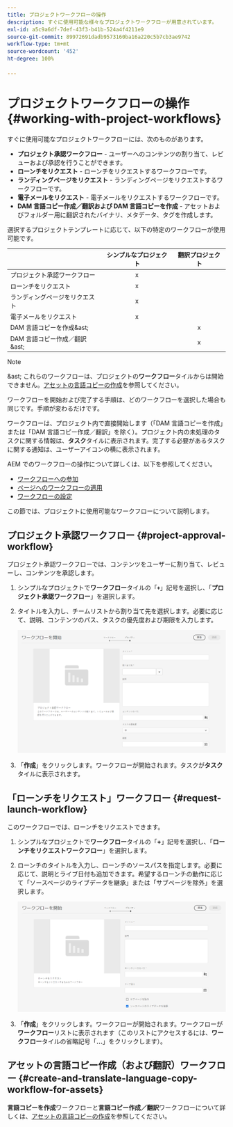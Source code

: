 ```yaml
---
title: プロジェクトワークフローの操作
description: すぐに使用可能な様々なプロジェクトワークフローが用意されています。
exl-id: a5c9a6df-7def-43f3-b41b-524a4f4211e9
source-git-commit: 89972691dadb9573160ba16a220c5b7cb3ae9742
workflow-type: tm+mt
source-wordcount: '452'
ht-degree: 100%

---
```


# プロジェクトワークフローの操作 {#working-with-project-workflows}

すぐに使用可能なプロジェクトワークフローには、次のものがあります。

* **プロジェクト承認ワークフロー** - ユーザーへのコンテンツの割り当て、レビューおよび承認を行うことができます。
* **ローンチをリクエスト** - ローンチをリクエストするワークフローです。
* **ランディングページをリクエスト** - ランディングページをリクエストするワークフローです。
* **電子メールをリクエスト** - 電子メールをリクエストするワークフローです。
* **DAM 言語コピー作成／翻訳および DAM 言語コピーを作成** - アセットおよびフォルダー用に翻訳されたバイナリ、メタデータ、タグを作成します。

選択するプロジェクトテンプレートに応じて、以下の特定のワークフローが使用可能です。

|  | **シンプルなプロジェクト** | **翻訳プロジェクト** |
|---|:-:|:-:|
| プロジェクト承認ワークフロー | x |  |
| ローンチをリクエスト | x |  |
| ランディングページをリクエスト | x |  |
| 電子メールをリクエスト | x |  |
| DAM 言語コピーを作成&amp;ast; |  | x |
| DAM 言語コピー作成／翻訳&amp;ast; |  | x |

>[!NOTE]
>
>&amp;ast; これらのワークフローは、プロジェクトの&#x200B;**ワークフロー**&#x200B;タイルからは開始できません。[アセットの言語コピーの作成](/help/sites-cloud/administering/translation/managing-projects.md)を参照してください。

ワークフローを開始および完了する手順は、どのワークフローを選択した場合も同じです。手順が変わるだけです。

ワークフローは、プロジェクト内で直接開始します（「DAM 言語コピーを作成」または「DAM 言語コピー作成／翻訳」を除く）。プロジェクト内の未処理のタスクに関する情報は、**タスク**&#x200B;タイルに表示されます。完了する必要があるタスクに関する通知は、ユーザーアイコンの横に表示されます。

AEM でのワークフローの操作について詳しくは、以下を参照してください。

* [ワークフローへの参加](/help/sites-cloud/authoring/workflows/participating.md)
* [ページへのワークフローの適用](/help/sites-cloud/authoring/workflows/applying.md)
* [ワークフローの設定](/help/sites-cloud/administering/workflows-administering.md)

この節では、プロジェクトに使用可能なワークフローについて説明します。

## プロジェクト承認ワークフロー {#project-approval-workflow}

プロジェクト承認ワークフローでは、コンテンツをユーザーに割り当て、レビューし、コンテンツを承認します。

1. シンプルなプロジェクトで&#x200B;**ワークフロー**&#x200B;タイルの「**`+`**」記号を選択し、「**プロジェクト承認ワークフロー**」を選択します。
1. タイトルを入力し、チームリストから割り当て先を選択します。必要に応じて、説明、コンテンツのパス、タスクの優先度および期限を入力します。

   ![承認のリクエスト](/help/sites-cloud/authoring/assets/projects-approval.png)

1. 「**作成**」をクリックします。ワークフローが開始されます。タスクが&#x200B;**タスク**&#x200B;タイルに表示されます。

## 「ローンチをリクエスト」ワークフロー  {#request-launch-workflow}

このワークフローでは、ローンチをリクエストできます。

1. シンプルなプロジェクトで&#x200B;**ワークフロー**&#x200B;タイルの「**+**」記号を選択し、「**ローンチをリクエストワークフロー**」を選択します。
1. ローンチのタイトルを入力し、ローンチのソースパスを指定します。必要に応じて、説明とライブ日付も追加できます。希望するローンチの動作に応じて「ソースページのライブデータを継承」または「サブページを除外」を選択します。

   ![ローンチをリクエスト](/help/sites-cloud/authoring/assets/projects-request-launch.png)

1. 「**作成**」をクリックします。ワークフローが開始されます。ワークフローが&#x200B;**ワークフロー**&#x200B;リストに表示されます（このリストにアクセスするには、**ワークフロー**&#x200B;タイルの省略記号「**...**」をクリックします）。

## アセットの言語コピー作成（および翻訳）ワークフロー {#create-and-translate-language-copy-workflow-for-assets}

**言語コピーを作成**&#x200B;ワークフローと&#x200B;**言語コピー作成／翻訳**&#x200B;ワークフローについて詳しくは、[アセットの言語コピーの作成](/help/assets/translate-assets.md)を参照してください。
